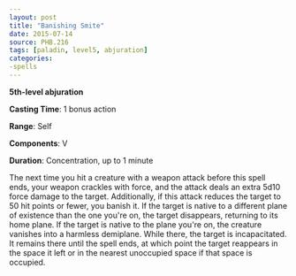 ```yaml
---
layout: post
title: "Banishing Smite"
date: 2015-07-14
source: PHB.216
tags: [paladin, level5, abjuration]
categories:
-spells
---
```


**5th-level abjuration**

**Casting Time**: 1 bonus action

**Range**: Self

**Components**: V

**Duration**: Concentration, up to 1 minute

The next time you hit a creature with a weapon attack before this spell ends, your weapon crackles with force, and the attack deals an extra 5d10 force damage to the target. Additionally, if this attack reduces the target to 50 hit points or fewer, you banish it. If the target is native to a different plane of existence than the one you're on, the target disappears, returning to its home plane. If the target is native to the plane you're on, the creature vanishes into a harmless demiplane. While there, the target is incapacitated. It remains there until the spell ends, at which point the target reappears in the space it left or in the nearest unoccupied space if that space is occupied.
